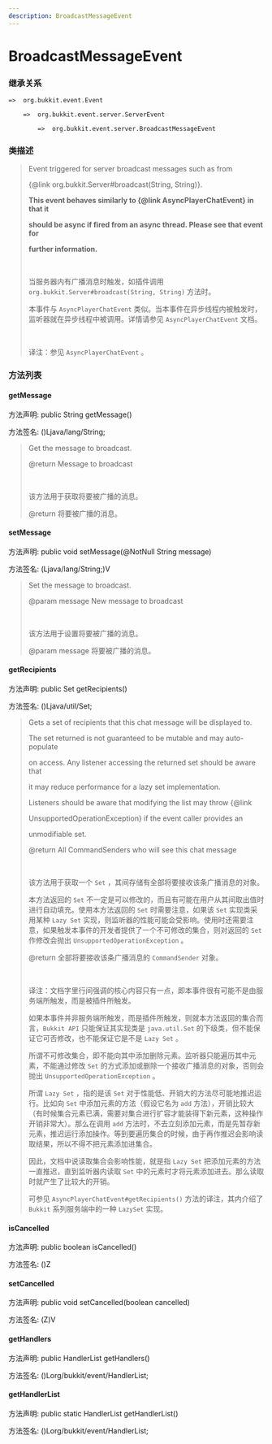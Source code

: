 ```yaml
---
description: BroadcastMessageEvent
---
```


# BroadcastMessageEvent

### 继承关系

    =>  org.bukkit.event.Event

        =>  org.bukkit.event.server.ServerEvent

            =>  org.bukkit.event.server.BroadcastMessageEvent

### 类描述

> Event triggered for server broadcast messages such as from
> 
> {@link org.bukkit.Server#broadcast(String, String)}.
> 
> <b>This event behaves similarly to {@link AsyncPlayerChatEvent} in that it
> 
> should be async if fired from an async thread. Please see that event for
> 
> further information.</b>
> 
> <br>
> 
> 当服务器内有广播消息时触发，如插件调用 `org.bukkit.Server#broadcast(String, String)` 方法时。
> 
> 本事件与 `AsyncPlayerChatEvent` 类似。当本事件在异步线程内被触发时，监听器就在异步线程中被调用。详情请参见  `AsyncPlayerChatEvent` 文档。
> 
> <br>
> 
> 译注：参见 `AsyncPlayerChatEvent` 。

### 方法列表

#### getMessage

方法声明: public String getMessage()

方法签名: ()Ljava/lang/String;

> Get the message to broadcast.
> 
> @return Message to broadcast
> 
> <br>
> 
> 该方法用于获取将要被广播的消息。
> 
> @return 将要被广播的消息。

#### setMessage

方法声明: public void setMessage(@NotNull String message)

方法签名: (Ljava/lang/String;)V

> Set the message to broadcast.
> 
> @param message New message to broadcast
> 
> <br>
> 
> 该方法用于设置将要被广播的消息。
> 
> @param message 将要被广播的消息。

#### getRecipients

方法声明: public Set<CommandSender> getRecipients()

方法签名: ()Ljava/util/Set;

> Gets a set of recipients that this chat message will be displayed to.
> 
> The set returned is not guaranteed to be mutable and may auto-populate
> 
> on access. Any listener accessing the returned set should be aware that
> 
> it may reduce performance for a lazy set implementation.
> 
> Listeners should be aware that modifying the list may throw {@link
> 
> UnsupportedOperationException} if the event caller provides an
> 
> unmodifiable set.
> 
> @return All CommandSenders who will see this chat message
> 
> <br>
> 
> 该方法用于获取一个 `Set` ，其间存储有全部将要接收该条广播消息的对象。
> 
> 本方法返回的 `Set` 不一定是可以修改的，而且有可能在用户从其间取出值时进行自动填充。使用本方法返回的 `Set` 时需要注意，如果该 `Set` 实现类采用某种 `Lazy Set` 实现，则监听器的性能可能会受影响。使用时还需要注意，如果触发本事件的开发者提供了一个不可修改的集合，则对返回的 `Set` 作修改会抛出 `UnsupportedOperationException` 。
> 
> @return 全部将要接收该条广播消息的 `CommandSender` 对象。
> 
> <br>
> 
> 译注：文档字里行间强调的核心内容只有一点，即本事件很有可能不是由服务端所触发，而是被插件所触发。
> 
> 如果本事件并非服务端所触发，而是插件所触发，则就本方法返回的集合而言，`Bukkit API` 只能保证其实现类是 `java.util.Set` 的下级类，但不能保证它可否修改，也不能保证它是不是 `Lazy Set` 。
> 
> 所谓不可修改集合，即不能向其中添加删除元素。监听器只能遍历其中元素，不能通过修改 `Set` 的方式添加或删除一个接收广播消息的对象，否则会抛出 `UnsupportedOperationException` 。
> 
> 所谓 `Lazy Set` ，指的是该 `Set` 对于性能低、开销大的方法尽可能地推迟运行。比如向 `Set` 中添加元素的方法（假设它名为 `add` 方法），开销比较大（有时候集合元素已满，需要对集合进行扩容才能装得下新元素，这种操作开销非常大）。那么在调用 `add` 方法时，不去立刻添加元素，而是先暂存新元素，推迟运行添加操作。等到要遍历集合的时候，由于再作推迟会影响读取结果，所以不得不把元素添加进集合。
> 
> 因此，文档中说读取集合会影响性能，就是指 `Lazy Set` 把添加元素的方法一直推迟，直到监听器内读取 `Set` 中的元素时才将元素添加进去。那么读取时就产生了比较大的开销。
> 
> 可参见 `AsyncPlayerChatEvent#getRecipients()` 方法的译注，其内介绍了 `Bukkit` 系列服务端中的一种 `LazySet` 实现。

#### isCancelled

方法声明: public boolean isCancelled()

方法签名: ()Z

#### setCancelled

方法声明: public void setCancelled(boolean cancelled)

方法签名: (Z)V

#### getHandlers

方法声明: public HandlerList getHandlers()

方法签名: ()Lorg/bukkit/event/HandlerList;

#### getHandlerList

方法声明: public static HandlerList getHandlerList()

方法签名: ()Lorg/bukkit/event/HandlerList;